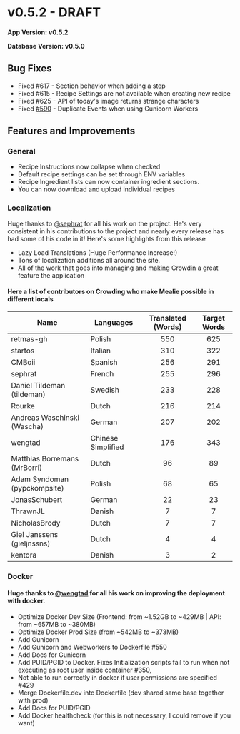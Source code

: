 # v0.5.2 - DRAFT

**App Version: v0.5.2**

**Database Version: v0.5.0**

## Bug Fixes
- Fixed #617 - Section behavior when adding a step
- Fixed #615 - Recipe Settings are not available when creating new recipe
- Fixed #625 - API of today's image returns strange characters
- Fixed [#590](https://github.com/mealie-recipes/mealie/issues/590) - Duplicate Events when using Gunicorn Workers

## Features and Improvements

### General
- Recipe Instructions now collapse when checked
- Default recipe settings can be set through ENV variables
- Recipe Ingredient lists can now container ingredient sections. 
- You can now download and upload individual recipes


### Localization

Huge thanks to [@sephrat](https://github.com/sephrat) for all his work on the project. He's very consistent in his contributions to the project and nearly every release has had some of his code in it! Here's some highlights from this release

  - Lazy Load Translations (Huge Performance Increase!)
  - Tons of localization additions all around the site.
  - All of the work that goes into managing and making Crowdin a great feature the application

#### Here a list of contributors on Crowding who make Mealie possible in different locals

| Name                         | Languages          | Translated (Words) | Target Words |
| ---------------------------- | ------------------ | :----------------: | :----------: |
| retmas-gh                    | Polish             |        550         |     625      |
| startos                      | Italian            |        310         |     322      |
| CMBoii                       | Spanish            |        256         |     291      |
| sephrat                      | French             |        255         |     296      |
| Daniel Tildeman (tildeman)   | Swedish            |        233         |     228      |
| Rourke                       | Dutch              |        216         |     214      |
| Andreas Waschinski (Wascha)  | German             |        207         |     202      |
| wengtad                      | Chinese Simplified |        176         |     343      |
| Matthias Borremans (MrBorri) | Dutch              |         96         |      89      |
| Adam Syndoman (pypckompsite) | Polish             |         68         |      65      |
| JonasSchubert                | German             |         22         |      23      |
| ThrawnJL                     | Danish             |         7          |      7       |
| NicholasBrody                | Dutch              |         7          |      7       |
| Giel Janssens (gieljnssns)   | Dutch              |         4          |      4       |
| kentora                      | Danish             |         3          |      2       |



### Docker 

#### Huge thanks to [@wengtad](https://github.com/wengtad) for all his work on improving the deployment with docker. 

  - Optimize Docker Dev Size (Frontend: from ~1.52GB to ~429MB | API: from ~657MB to ~380MB)
  - Optimize Docker Prod Size (from ~542MB to ~373MB)
  - Add Gunicorn
  - Add Gunicorn and Webworkers to Dockerfile #550
  - Add Docs for Gunicorn
  - Add PUID/PGID to Docker. Fixes Initialization scripts fail to run when not executing as root user inside container #350,
  - Not able to run correctly in docker if user permissions are specified #429
  - Merge Dockerfile.dev into Dockerfile (dev shared same base together with prod)
  - Add Docs for PUID/PGID
  - Add Docker healthcheck (for this is not necessary, I could remove if you want)